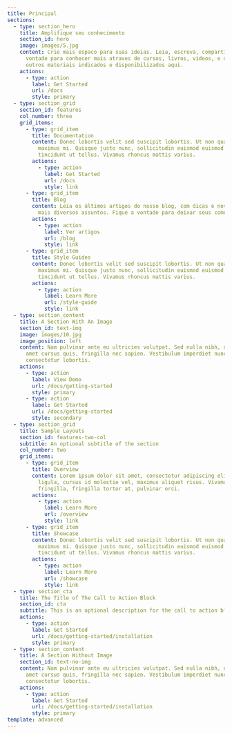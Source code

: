 ```yaml
---
title: Principal
sections:
  - type: section_hero
    title: Amplifique seu conhecimento
    section_id: hero
    image: images/5.jpg
    content: Crie mais espaco para suas ideias. Leia, escreva, compartilhe. Fique a
      vontade para conhecer mais atraves de cursos, livros, videos, e diversos
      outros materiais indicados e disponibilizados aqui.
    actions:
      - type: action
        label: Get Started
        url: /docs
        style: primary
  - type: section_grid
    section_id: features
    col_number: three
    grid_items:
      - type: grid_item
        title: Documentation
        content: Donec lobortis velit sed suscipit lobortis. Ut non quam metus. Nullam a
          maximus mi. Quisque justo nunc, sollicitudin euismod euismod at,
          tincidunt ut tellus. Vivamus rhoncus mattis varius.
        actions:
          - type: action
            label: Get Started
            url: /docs
            style: link
      - type: grid_item
        title: Blog
        content: Leia os últimos artigos do nosso blog, com dicas e novidades sobre os
          mais diversos assuntos. Fique a vontade para deixar seus comentários.
        actions:
          - type: action
            label: Ver artigos
            url: /blog
            style: link
      - type: grid_item
        title: Style Guides
        content: Donec lobortis velit sed suscipit lobortis. Ut non quam metus. Nullam a
          maximus mi. Quisque justo nunc, sollicitudin euismod euismod at,
          tincidunt ut tellus. Vivamus rhoncus mattis varius.
        actions:
          - type: action
            label: Learn More
            url: /style-guide
            style: link
  - type: section_content
    title: A Section With An Image
    section_id: text-img
    image: images/10.jpg
    image_position: left
    content: Nam pulvinar ante eu ultricies volutpat. Sed nulla nibh, dapibus sit
      amet cursus quis, fringilla nec sapien. Vestibulum imperdiet nunc bibendum
      consectetur lobortis.
    actions:
      - type: action
        label: View Demo
        url: /docs/getting-started
        style: primary
      - type: action
        label: Get Started
        url: /docs/getting-started
        style: secondary
  - type: section_grid
    title: Sample Layouts
    section_id: features-two-col
    subtitle: An optional subtitle of the section
    col_number: two
    grid_items:
      - type: grid_item
        title: Overview
        content: Lorem ipsum dolor sit amet, consectetur adipiscing elit. Donec nisl
          ligula, cursus id molestie vel, maximus aliquet risus. Vivamus in nibh
          fringilla, fringilla tortor at, pulvinar orci.
        actions:
          - type: action
            label: Learn More
            url: /overview
            style: link
      - type: grid_item
        title: Showcase
        content: Donec lobortis velit sed suscipit lobortis. Ut non quam metus. Nullam a
          maximus mi. Quisque justo nunc, sollicitudin euismod euismod at,
          tincidunt ut tellus. Vivamus rhoncus mattis varius.
        actions:
          - type: action
            label: Learn More
            url: /showcase
            style: link
  - type: section_cta
    title: The Title of The Call to Action Block
    section_id: cta
    subtitle: This is an optional description for the call to action block.
    actions:
      - type: action
        label: Get Started
        url: /docs/getting-started/installation
        style: primary
  - type: section_content
    title: A Section Without Image
    section_id: text-no-img
    content: Nam pulvinar ante eu ultricies volutpat. Sed nulla nibh, dapibus sit
      amet cursus quis, fringilla nec sapien. Vestibulum imperdiet nunc bibendum
      consectetur lobortis.
    actions:
      - type: action
        label: Get Started
        url: /docs/getting-started/installation
        style: primary
template: advanced
---
```

